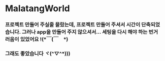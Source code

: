 # MalatangWorld

### 프로젝트 만들어 주실줄 몰랐는데, 프로젝트 만들어 주셔서 시간이 단축되었습니다. 그러나 app을 만들어 주지 않으셔서... 세팅을 다시 해야 하는 번거러움이 있었어요 !(*￣(￣　*)
### 그래도 좋았습니다 ヾ(^▽^*)))
